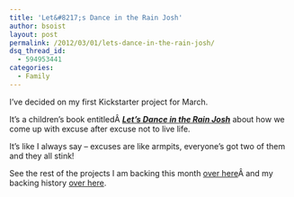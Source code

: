 ```yaml
---
title: 'Let&#8217;s Dance in the Rain Josh'
author: bsoist
layout: post
permalink: /2012/03/01/lets-dance-in-the-rain-josh/
dsq_thread_id:
  - 594953441
categories:
  - Family
---
```

I&#8217;ve decided on my first Kickstarter project for March.

It&#8217;s a children&#8217;s book entitledÂ ***[Let&#8217;s Dance in the Rain Josh][1]*** about how we come up with excuse after excuse not to live life.

It&#8217;s like I always say &#8211; excuses are like armpits, everyone&#8217;s got two of them and they all stink!

See the rest of the projects I am backing this month [over here][2]Â and my backing history [over here][3].

 [1]: http://www.kickstarter.com/projects/meetjosh/lets-dance-in-the-rain-josh?ref=users
 [2]: http://whsjr.soistmann.com/oped/2012/03/01/kickstarter-my-new-obsession-and-12in12-for-march/
 [3]: http://www.kickstarter.com/profiles/bsoist/projects/backed